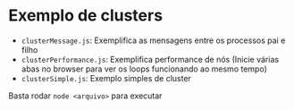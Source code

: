 # Exemplo de clusters

- `clusterMessage.js`: Exemplifica as mensagens entre os processos pai e filho
- `clusterPerformance.js`: Exemplifica performance de nós (Inicie várias abas no browser para ver os loops funcionando ao mesmo tempo) 
- `clusterSimple.js`: Exemplo simples de cluster

Basta rodar `node <arquivo>` para executar

